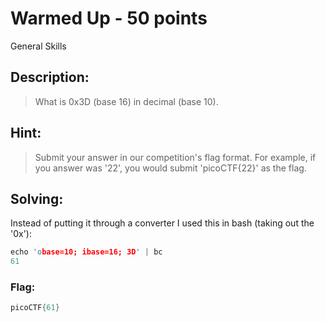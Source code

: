 # Warmed Up - 50 points
General Skills

## Description:
> What is 0x3D (base 16) in decimal (base 10).

## Hint:
> Submit your answer in our competition's flag format. For example, if you answer was '22', you would submit 'picoCTF{22}' as the flag.

## Solving:
Instead of putting it through a converter I used this in bash (taking out the '0x'):
```c
echo 'obase=10; ibase=16; 3D' | bc
61
```


### Flag:
```c
picoCTF{61}
```

